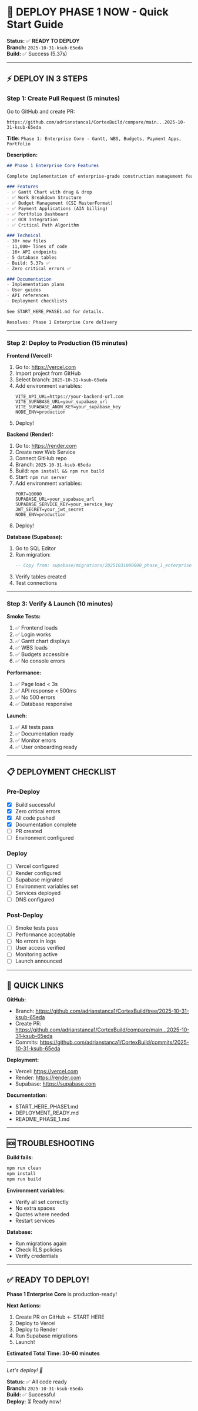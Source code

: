 # 🚀 DEPLOY PHASE 1 NOW - Quick Start Guide

**Status:** ✅ **READY TO DEPLOY**  
**Branch:** `2025-10-31-ksub-65eda`  
**Build:** ✅ Success (5.37s)  

---

## ⚡ **DEPLOY IN 3 STEPS**

### **Step 1: Create Pull Request** (5 minutes)

Go to GitHub and create PR:
```
https://github.com/adrianstanca1/CortexBuild/compare/main...2025-10-31-ksub-65eda
```

**Title:** `Phase 1: Enterprise Core - Gantt, WBS, Budgets, Payment Apps, Portfolio`

**Description:**
```markdown
## Phase 1 Enterprise Core Features

Complete implementation of enterprise-grade construction management features:

### Features
- ✅ Gantt Chart with drag & drop
- ✅ Work Breakdown Structure
- ✅ Budget Management (CSI MasterFormat)
- ✅ Payment Applications (AIA billing)
- ✅ Portfolio Dashboard
- ✅ OCR Integration
- ✅ Critical Path Algorithm

### Technical
- 30+ new files
- 11,000+ lines of code
- 16+ API endpoints
- 5 database tables
- Build: 5.37s ✅
- Zero critical errors ✅

### Documentation
- Implementation plans
- User guides
- API references
- Deployment checklists

See START_HERE_PHASE1.md for details.

Resolves: Phase 1 Enterprise Core delivery
```

---

### **Step 2: Deploy to Production** (15 minutes)

**Frontend (Vercel):**

1. Go to: https://vercel.com
2. Import project from GitHub
3. Select branch: `2025-10-31-ksub-65eda`
4. Add environment variables:
   ```env
   VITE_API_URL=https://your-backend-url.com
   VITE_SUPABASE_URL=your_supabase_url
   VITE_SUPABASE_ANON_KEY=your_supabase_key
   NODE_ENV=production
   ```
5. Deploy!

**Backend (Render):**

1. Go to: https://render.com
2. Create new Web Service
3. Connect GitHub repo
4. Branch: `2025-10-31-ksub-65eda`
5. Build: `npm install && npm run build`
6. Start: `npm run server`
7. Add environment variables:
   ```env
   PORT=10000
   SUPABASE_URL=your_supabase_url
   SUPABASE_SERVICE_KEY=your_service_key
   JWT_SECRET=your_jwt_secret
   NODE_ENV=production
   ```
8. Deploy!

**Database (Supabase):**

1. Go to SQL Editor
2. Run migration:
   ```sql
   -- Copy from: supabase/migrations/20251031000000_phase_1_enterprise_core.sql
   ```
3. Verify tables created
4. Test connections

---

### **Step 3: Verify & Launch** (10 minutes)

**Smoke Tests:**

1. ✅ Frontend loads
2. ✅ Login works
3. ✅ Gantt chart displays
4. ✅ WBS loads
5. ✅ Budgets accessible
6. ✅ No console errors

**Performance:**

1. ✅ Page load < 3s
2. ✅ API response < 500ms
3. ✅ No 500 errors
4. ✅ Database responsive

**Launch:**

1. ✅ All tests pass
2. ✅ Documentation ready
3. ✅ Monitor errors
4. ✅ User onboarding ready

---

## 📋 **DEPLOYMENT CHECKLIST**

### **Pre-Deploy**
- [x] Build successful
- [x] Zero critical errors
- [x] All code pushed
- [x] Documentation complete
- [ ] PR created
- [ ] Environment configured

### **Deploy**
- [ ] Vercel configured
- [ ] Render configured
- [ ] Supabase migrated
- [ ] Environment variables set
- [ ] Services deployed
- [ ] DNS configured

### **Post-Deploy**
- [ ] Smoke tests pass
- [ ] Performance acceptable
- [ ] No errors in logs
- [ ] User access verified
- [ ] Monitoring active
- [ ] Launch announced

---

## 🎯 **QUICK LINKS**

**GitHub:**
- Branch: https://github.com/adrianstanca1/CortexBuild/tree/2025-10-31-ksub-65eda
- Create PR: https://github.com/adrianstanca1/CortexBuild/compare/main...2025-10-31-ksub-65eda
- Commits: https://github.com/adrianstanca1/CortexBuild/commits/2025-10-31-ksub-65eda

**Deployment:**
- Vercel: https://vercel.com
- Render: https://render.com
- Supabase: https://supabase.com

**Documentation:**
- START_HERE_PHASE1.md
- DEPLOYMENT_READY.md
- README_PHASE_1.md

---

## 🆘 **TROUBLESHOOTING**

**Build fails:**
```bash
npm run clean
npm install
npm run build
```

**Environment variables:**
- Verify all set correctly
- No extra spaces
- Quotes where needed
- Restart services

**Database:**
- Run migrations again
- Check RLS policies
- Verify credentials

---

## ✅ **READY TO DEPLOY!**

**Phase 1 Enterprise Core** is production-ready!

**Next Actions:**
1. Create PR on GitHub ← START HERE
2. Deploy to Vercel
3. Deploy to Render
4. Run Supabase migrations
5. Launch!

**Estimated Total Time: 30-60 minutes**

---

*Let's deploy! 🚀*

**Status:** ✅ All code ready  
**Branch:** `2025-10-31-ksub-65eda`  
**Build:** ✅ Successful  
**Deploy:** ⏳ Ready now!

